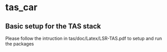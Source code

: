 tas_car
=======

## Basic setup for the TAS stack

Please follow the intruction in tas/doc/Latex/LSR-TAS.pdf to setup and run the packages 